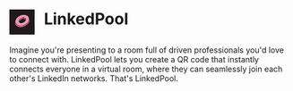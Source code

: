 # <img src="LinkedPoolLogo.png" alt="LinkedPool Logo" width="45" style="vertical-align: top; margin-right: 10px;" />   LinkedPool
Imagine you're presenting to a room full of driven professionals you'd love to connect with. LinkedPool lets you create a QR code that instantly connects everyone in a virtual room, where they can seamlessly join each other's LinkedIn networks. That's LinkedPool.